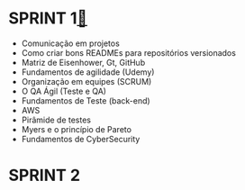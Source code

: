 # SPRINT 1[:file_folder:](https://github.com/AndressaComp/SPRINT1/blob/main/SPRINT-1.md#octocatsprint-1)
- Comunicação em projetos
- Como criar bons READMEs para repositórios versionados
- Matriz de Eisenhower, Gt, GitHub
- Fundamentos de agilidade (Udemy)
- Organização em equipes (SCRUM)
- O QA Ágil (Teste e QA)
- Fundamentos de Teste (back-end)
- AWS
- Pirâmide de testes
- Myers e o princípio de Pareto
- Fundamentos de CyberSecurity

# SPRINT 2
